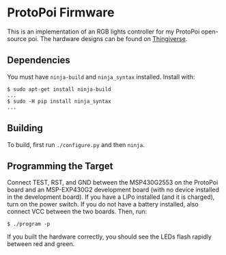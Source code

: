 # ProtoPoi Firmware

This is an implementation of an RGB lights controller for my ProtoPoi
open-source poi. The hardware designs can be found on [Thingiverse](https://www.thingiverse.com/thing:3014531).

## Dependencies
You must have ```ninja-build``` and ```ninja_syntax``` installed. Install with:
```
$ sudo apt-get install ninja-build
...
$ sudo -H pip install ninja_syntax
...
```

## Building
To build, first run ```./configure.py``` and then ```ninja```.

## Programming the Target
Connect TEST, RST, and GND between the MSP430G2553 on the ProtoPoi board and an
MSP-EXP430G2 development board (with no device installed in the development
board). If you have a LiPo installed (and it is charged), turn on the power
switch. If you do not have a battery installed, also connect VCC between the two
boards. Then, run:
```
$ ./program -p
```

If you built the hardware correctly, you should see the LEDs flash rapidly
between red and green.
